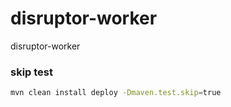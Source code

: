 # disruptor-worker

disruptor-worker

### skip test

```bash
mvn clean install deploy -Dmaven.test.skip=true
```
